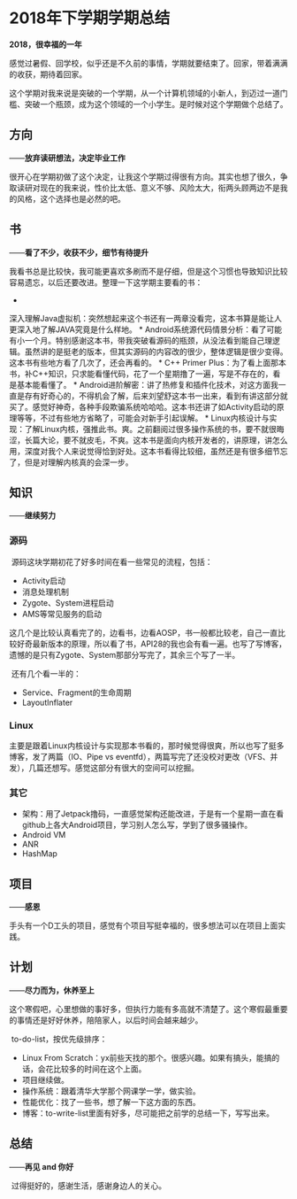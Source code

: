 # 2018年下学期学期总结

**2018，很幸福的一年**

​ 感觉过暑假、回学校，似乎还是不久前的事情，学期就要结束了。回家，带着满满的收获，期待着回家。

​ 这个学期对我来说是突破的一个学期，从一个计算机领域的小新人，到迈过一道门槛、突破一个瓶颈，成为这个领域的一个小学生。是时候对这个学期做个总结了。

## 方向

——**放弃读研想法，决定毕业工作**

​ 很开心在学期初做了这个决定，让我这个学期过得很有方向。其实也想了很久，争取读研对现在的我来说，性价比太低、意义不够、风险太大，衔两头顾两边不是我的风格，这个选择也是必然的吧。

## 书

——**看了不少，收获不少，细节有待提升**

​ 我看书总是比较快，我可能更喜欢多刷而不是仔细，但是这个习惯也导致知识比较容易遗忘，以后还要改进。整理一下这学期主要看的书：

* 
深入理解Java虚拟机：突然想起来这个书还有一两章没看完，这本书算是能让人更深入地了解JAVA究竟是什么样地。
* 
Android系统源代码情景分析：看了可能有小一个月。特别感谢这本书，带我突破看源码的瓶颈，从没法看到能自己理逻辑。虽然讲的是挺老的版本，但其实源码的内容改的很少，整体逻辑是很少变得。这本书有些地方看了几次了，还会再看的。
* 
C++ Primer Plus：为了看上面那本书，补C++知识，只求能看懂代码，花了一个星期撸了一遍，写是不存在的，看是基本能看懂了。
* 
Android进阶解密：讲了热修复和插件化技术，对这方面我一直是存有好奇心的，不得机会了解，后来刘望舒这本书一出来，看到有讲这部分就买了。感觉好神奇，各种手段欺骗系统哈哈哈。这本书还讲了如Activity启动的原理等等，不过有些地方省略了，可能会对新手引起误解。
* 
Linux内核设计与实现：了解Linux内核，强推此书。爽。之前翻阅过很多操作系统的书，要不就很晦涩，长篇大论，要不就皮毛，不爽。这本书是面向内核开发者的，讲原理，讲怎么用，深度对我个人来说觉得恰到好处。这本书看得比较细，虽然还是有很多细节忘了，但是对理解内核真的会深一步。

## 知识

——**继续努力**

### 源码

​ 源码这块学期初花了好多时间在看一些常见的流程，包括：

* Activity启动
* 消息处理机制
* Zygote、System进程启动
* AMS等常见服务的启动

​ 这几个是比较认真看完了的，边看书，边看AOSP，书一般都比较老，自己一直比较好奇最新版本的原理，所以看了书，API28的我也会有看一遍。也写了写博客，遗憾的是只有Zygote、System那部分写完了，其余三个写了一半。

​ 还有几个看一半的：

* Service、Fragment的生命周期
* LayoutInflater

### Linux

​ 主要是跟着Linux内核设计与实现那本书看的，那时候觉得很爽，所以也写了挺多博客，发了两篇（IO、Pipe vs eventfd），两篇写完了还没校对更改（VFS、并发），几篇还想写。感觉这部分有很大的空间可以挖掘。

### 其它

* 架构：用了Jetpack撸码，一直感觉架构还能改进，于是有一个星期一直在看github上各大Android项目，学习别人怎么写，学到了很多骚操作。
* Android VM
* ANR
* HashMap

## 项目

——**感恩**

​ 手头有一个D工头的项目，感觉有个项目写挺幸福的，很多想法可以在项目上面实践。

## 计划

——**尽力而为，休养至上**

​ 这个寒假吧，心里想做的事好多，但执行力能有多高就不清楚了。这个寒假最重要的事情还是好好休养，陪陪家人，以后时间会越来越少。

​ to-do-list，按优先级排序：

* Linux From Scratch：yx前些天找的那个。很感兴趣。如果有搞头，能搞的话，会花比较多的时间在这个上面。
* 项目继续做。
* 操作系统：跟着清华大学那个网课学一学，做实验。
* 性能优化：找了一些书，想了解一下这方面的东西。
* 博客：to-write-list里面有好多，尽可能把之前学的总结一下，写写出来。

## 总结

——**再见 and 你好**

​ 过得挺好的，感谢生活，感谢身边人的关心。
